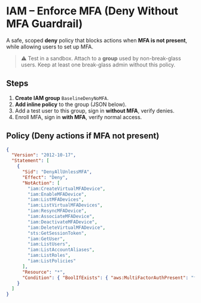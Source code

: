 # IAM – Enforce MFA (Deny Without MFA Guardrail)

A safe, scoped **deny** policy that blocks actions when **MFA is not present**, while allowing users to set up MFA.

> ⚠️ Test in a sandbox. Attach to a **group** used by non-break-glass users. Keep at least one break-glass admin without this policy.

## Steps
1. **Create IAM group** `BaselineDenyNoMFA`.
2. **Add inline policy** to the group (JSON below).
3. Add a test user to this group, sign in **without MFA**, verify denies.
4. Enroll MFA, sign in **with MFA**, verify normal access.

## Policy (Deny actions if MFA not present)
```json
{
  "Version": "2012-10-17",
  "Statement": [
    {
      "Sid": "DenyAllUnlessMFA",
      "Effect": "Deny",
      "NotAction": [
        "iam:CreateVirtualMFADevice",
        "iam:EnableMFADevice",
        "iam:ListMFADevices",
        "iam:ListVirtualMFADevices",
        "iam:ResyncMFADevice",
        "iam:AssociateMFADevice",
        "iam:DeactivateMFADevice",
        "iam:DeleteVirtualMFADevice",
        "sts:GetSessionToken",
        "iam:GetUser",
        "iam:ListUsers",
        "iam:ListAccountAliases",
        "iam:ListRoles",
        "iam:ListPolicies"
      ],
      "Resource": "*",
      "Condition": { "BoolIfExists": { "aws:MultiFactorAuthPresent": "false" } }
    }
  ]
}
